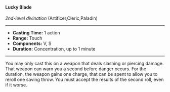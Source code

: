 #### Lucky Blade
*2nd-level divination* (Artificer,Cleric,Paladin)
___
- **Casting Time:** 1 action
- **Range:** Touch
- **Components:** V, S
- **Duration:** Concentration, up to 1 minute
---
You may only cast this on a weapon that deals slashing or piercing damage. That weapon can warn you a second before danger occurs. For the duration, the weapon gains one charge, that can be spent to allow you to reroll one saving throw. You must accept the results of the second roll, even if it worse.

